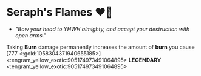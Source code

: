 # **Seraph's Flames :heart_on_fire:** 
- *"Bow your head to YHWH almighty, and accept your destruction with open arms."*

Taking __Burn__ damage permanently increases the amount of __burn__ you cause [777 <:gold:1058304371940655185>]
<:engram_yellow_exotic:905174973491064895> __LEGENDARY__ <:engram_yellow_exotic:905174973491064895>

